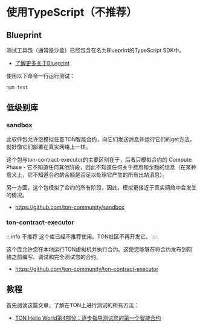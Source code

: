 # 使用TypeScript（不推荐）

## Blueprint

测试工具包（通常是沙盒）已经包含在名为Blueprint的TypeScript SDK中。

- [了解更多关于Blueprint](/develop/smart-contracts/sdk/javascript)

使用以下命令一行运行测试：

```bash npm2yarn
npm test
```

## 低级别库

### sandbox

此软件包允许您模拟任意TON智能合约，向它们发送消息并运行它们的get方法，就好像它们部署在真实网络上一样。

这个包与ton-contract-executor的主要区别在于，后者只模拟合约的 Compute Phase  - 它不知道任何其他阶段，因此不知道任何关于费用和余额的信息（在某种意义上，它不知道合约的余额是否足以处理它产生的所有出站消息）。

另一方面，这个包模拟了合约的所有阶段，因此，模拟更接近于真实网络中会发生的情况。

- https://github.com/ton-community/sandbox

### ton-contract-executor

:::info 不推荐
这个库已经不推荐使用。TON社区不再开发它。
:::

这个库允许您在本地运行TON虚拟机并执行合约。这使您能够在将合约发布到网络之前编写、调试和完全测试您的合约。

- https://github.com/ton-community/ton-contract-executor

## 教程

首先阅读这篇文章，了解在TON上进行测试的所有方法：

* [TON Hello World第4部分：逐步指导测试您的第一个智能合约](https://ton-community.github.io/tutorials/04-testing/)
